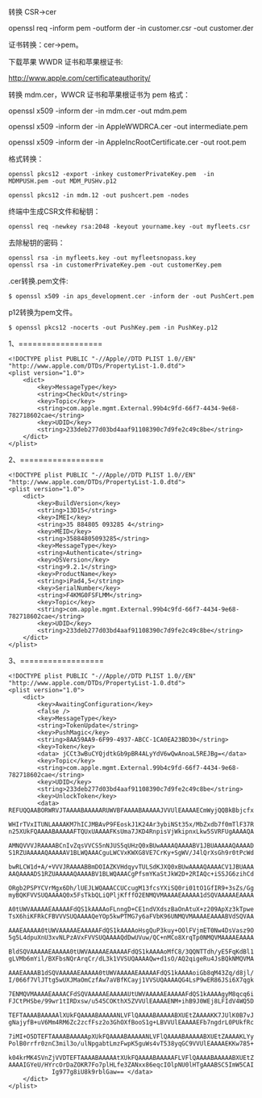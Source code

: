 
转换 CSR->cer

openssl req -inform pem -outform der -in customer.csr -out customer.der

证书转换：cer->pem。

下载苹果 WWDR 证书和苹果根证书:

http://www.apple.com/certificateauthority/

转换 mdm.cer，WWCR 证书和苹果根证书为 pem 格式：

openssl x509 -inform der -in mdm.cer -out mdm.pem

openssl x509 -inform der -in AppleWWDRCA.cer -out intermediate.pem

openssl x509 -inform der -in AppleIncRootCertificate.cer -out root.pem


格式转换：

	openssl pkcs12 -export -inkey customerPrivateKey.pem  -in 	MDMPUSH.pem -out MDM_PUSHv.p12
	
	openssl pkcs12 -in mdm.12 -out pushcert.pem -nodes
终端中生成CSR文件和秘钥：

	openssl req -newkey rsa:2048 -keyout yourname.key -out myfleets.csr

去除秘钥的密码：

	openssl rsa -in myfleets.key -out myfleetsnopass.key
	openssl rsa -in customerPrivateKey.pem -out customerKey.pem
	
.cer转换.pem文件:

	$ openssl x509 -in aps_development.cer -inform der -out PushCert.pem
	
p12转换为pem文件。

	$ openssl pkcs12 -nocerts -out PushKey.pem -in PushKey.p12 
	
	

1、==================
	
	<!DOCTYPE plist PUBLIC "-//Apple//DTD PLIST 1.0//EN" "http://www.apple.com/DTDs/PropertyList-1.0.dtd">
	<plist version="1.0"> 
		<dict> 
			<key>MessageType</key> 
			<string>CheckOut</string> 
			<key>Topic</key> 
			<string>com.apple.mgmt.External.99b4c9fd-66f7-4434-9e68-782718602cae</string> 
			<key>UDID</key> 
			<string>233deb277d03bd4aaf91108390c7d9fe2c49c8be</string> 
		</dict> 
	</plist>
	
2、==================

	<!DOCTYPE plist PUBLIC "-//Apple//DTD PLIST 1.0//EN" "http://www.apple.com/DTDs/PropertyList-1.0.dtd">
	<plist version="1.0"> 
		<dict> 
			<key>BuildVersion</key> 
			<string>13D15</string> 
			<key>IMEI</key> 
			<string>35 884805 093285 4</string> 
			<key>MEID</key> 
			<string>35884805093285</string> 
			<key>MessageType</key> 
			<string>Authenticate</string> 
			<key>OSVersion</key> 
			<string>9.2.1</string> 
			<key>ProductName</key> 
			<string>iPad4,5</string> 
			<key>SerialNumber</key> 
			<string>F4KMG0FSFLMM</string> 
			<key>Topic</key> 
			<string>com.apple.mgmt.External.99b4c9fd-66f7-4434-9e68-782718602cae</string> 
			<key>UDID</key> 
			<string>233deb277d03bd4aaf91108390c7d9fe2c49c8be</string> 
		</dict> 
	</plist>
	
3、==================	

	<!DOCTYPE plist PUBLIC "-//Apple//DTD PLIST 1.0//EN" "http://www.apple.com/DTDs/PropertyList-1.0.dtd">
	<plist version="1.0"> 
		<dict> 
			<key>AwaitingConfiguration</key> 
			<false /> 
			<key>MessageType</key> 
			<string>TokenUpdate</string> 
			<key>PushMagic</key> 
			<string>8AA59AA9-6F99-4937-ABCC-1CA0EA23BD30</string> 
			<key>Token</key> 
			<data> jCCt3wBuCYQjdtkGb9pBR4ALyYdV6wQwAnoaL5REJBg=</data> 
			<key>Topic</key> 
			<string>com.apple.mgmt.External.99b4c9fd-66f7-4434-9e68-782718602cae</string> 
			<key>UDID</key> 
			<string>233deb277d03bd4aaf91108390c7d9fe2c49c8be</string> 
			<key>UnlockToken</key> 
			<data> REFUQQAABORWRVJTAAAABAAAAARUWVBFAAAABAAAAAJVVUlEAAAAECmWyjQQBkBbjcfx
				WHIrTVxITUNLAAAAKM7hICJMBAvP9FEoskJ1K24Ar3ybiNSt35x/MbZxdb7f0mTlF37R n25XUkFQAAAABAAAAAFTQUxUAAAAFKsUma7JKD4RnpisVjWkipnxLkw5SVRFUgAAAAQA
				AMNQVVVJRAAAABCnIvZqsVVCS5nNJUS5qUHzQ0xBUwAAAAQAAAABV1JBUAAAAAQAAAAD S1RZUAAAAAQAAAAAV1BLWQAAACguLWCVxKWXG8VE7CrKy+SgWV/J4lQrXsGh9r0tPcWd
				bwRLCW1d+A/+VVVJRAAAABBmDOIAZKVHdqyvTULSdKJXQ0xBUwAAAAQAAAACV1JBUAAA AAQAAAADS1RZUAAAAAQAAAABV1BLWQAAACgPfsmYKaStJkW2D+2RIAQc+iSSJG6zihCd
				ORgb2PSPYCVrMgx6Dh/lUEJLWQAAACCUCcugM13fcsYXiSQ0ri01tO1GfIR9+3sZs/Gg myBQKFVVSUQAAAAQ0x5FsTkbQLiQPljKfffO2ENMQVMAAAAEAAAAA1dSQVAAAAAEAAAA
				A0tUWVAAAAAEAAAAAFdQS1kAAAAoFLnngD+CE1ndVXdszBaOnAtuX+z209ApXz3kTpwe TsX6hiKFRkCFBVVVSUQAAAAQeYOp5kwPTMG7y6aFVbK96UNMQVMAAAAEAAAABVdSQVAA
				AAAEAAAAA0tUWVAAAAAEAAAAAFdQS1kAAAAoHsgQuP3kuy+OOlFVjmET0Nw4DsVasz9O 5g5L4dpuXnU3xvNLPzAVxFVVSUQAAAAQdDwUVuw/QC+nMCo8XrqTp0NMQVMAAAAEAAAA
				BldSQVAAAAAEAAAAA0tUWVAAAAAEAAAAAFdQS1kAAAAoMfC8/3QQNTTdh/yE5FqKdBl1 gLVMb6mYil/BXFbsNQrArqCr/dL3k1VVSUQAAAAQw+d1sO/AQ2qigeRu4JsBQkNMQVMA
				AAAEAAAAB1dSQVAAAAAEAAAAA0tUWVAAAAAEAAAAAFdQS1kAAAAoiGb8qM43Zq/d8jl/ I/066f7VlJTtg5wUXJMaOmCzfAw7aVBfKCayj1VVSUQAAAAQG4LsP9wER86JSi6X7qgk
				7ENMQVMAAAAEAAAACFdSQVAAAAAEAAAAAUtUWVAAAAAEAAAAAFdQS1kAAAAgyM8qcq6i FJCtPHSbe/99wr1tIRDxsw/u545COKthX5ZVVUlEAAAAENM+ihB9J0WEj8LFIdV4WQ5D
				TEFTAAAABAAAAAlXUkFQAAAABAAAAANLVFlQAAAABAAAAABXUEtZAAAAKK7JUlK0B7vJ gNajyfB+uV6Mm4RM6Zc2zcfFsz2o3GhOXfBooS1g+LBVVUlEAAAAEFb7ngdrL0PUkfRc
				7iMI+O5DTEFTAAAABAAAAApXUkFQAAAABAAAAANLVFlQAAAABAAAAABXUEtZAAAAKLYy PolB0rrfr0znC3mil3o/ulNpgabtLmzFwpK5guWs4vT538yqGC9VVUlEAAAAEKKw785+
				k04krMK4SVnZjVVDTEFTAAAABAAAAAtXUkFQAAAABAAAAAFLVFlQAAAABAAAAABXUEtZ AAAAIGYeU/HYrcOrDaZOKR7Fo7plHLfe3ZANxx86eqcIOlpNU0lHTgAAABSC5ImW5CAI
				Ig977g8iU8k9rblGaw== </data> 
		</dict> 
	</plist>
	
	